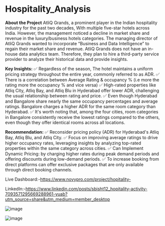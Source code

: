 # Hospitality_Analysis

**About the Project**
AtliQ Grands, a prominent player in the Indian hospitality industry for the past two decades, With multiple five-star hotels across India.
However, the management noticed a decline in market share and revenue in 
the luxury/business hotels categories. The managing director of AtliQ Grands wanted to incorporate “Business and Data Intelligence” to regain their market share and revenue.
AtliQ Grands does not have an in-house data analytics team. Therefore, they plan to hire a third-party service provider to analyze their historical data and provide insights.

**Key Insights:**
✅ Regardless of the season, The hotel maintains a uniform pricing strategy throughout the entire year, commonly referred to as ADR.
✅ There is a correlation between Average Rating & occupancy % (i.e more the rating more the occupancy % and vice versa)
✅ High-rated properties like Atliq City, Atliq Bay, and Atliq Blu in Hyderabad offer lower ADR, challenging the usual relationship between rating and price.
✅ Even though Hyderabad and Bangalore share nearly the same occupancy percentages and average ratings. Bangalore charges a higher ADR for the same room category than Hyderabad.
✅ It's worth noting that, among the four cities, room categories in Bangalore consistently receive the lowest ratings compared to the others, even though they offer identical rooms across all locations.

**Recommendation:**
✅ Reconsider pricing policy (ADR) for Hyderabad's Atliq Bay, Atliq Blu, and Atliq City.
✅ Focus on improving average ratings to drive higher occupancy rates, leveraging insights by analyzing top-rated properties within the same category across cities.
✅ Can Implement Dynamic Pricing: by charging higher rates during peak demand periods and offering discounts during low-demand periods.
✅ To increase booking from direct platforms can offer exclusive packages that are only available through direct booking channels.

Live Dashboard:-https://www.novypro.com/project/hopitality-

LinkedIn:-https://www.linkedin.com/posts/sbisht12_hopitality-activity-7093571295669288961-yuab?utm_source=share&utm_medium=member_desktop

![image](https://github.com/Sbisht1912/Hospitality_Analysis/assets/139325522/b8138640-c108-47dd-ab7f-8a62da6168b0)


![image](https://github.com/Sbisht1912/Hospitality_Analysis/assets/139325522/393eb661-d7c0-4136-9db7-1f971914b324)




